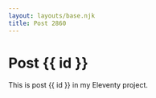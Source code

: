 ```yaml
---
layout: layouts/base.njk
title: Post 2860
---
```


# Post {{ id }}

This is post {{ id }} in my Eleventy project.
